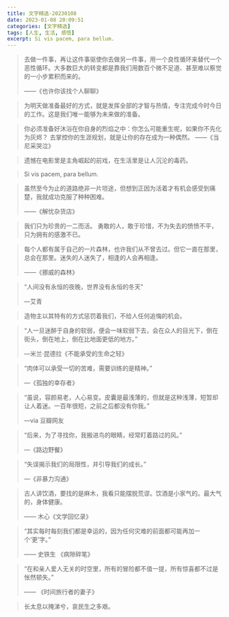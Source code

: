 ```yaml
---
title: 文字精选-20230108
date: 2023-01-08 20:09:51
categories: [文字精选]
tags: [人生, 生活, 感悟]
excerpt: Si vis pacem, para bellum.
---
```


> 去做一件事，再让这件事驱使你去做另一件事，用一个良性循环来替代一个恶性循环。大多数巨大的转变都是靠我们用数百个微不足道、甚至难以察觉的一小步累积而来的。
>
> ——《也许你该找个人聊聊》

> 为明天做准备最好的方式，就是发挥全部的才智与热情，专注完成今时今日的工作。这是我们唯一能够为未来做的准备。

> 你必须准备好沐浴在你自身的烈焰之中：你怎么可能重生呢，如果你不先化为灰烬？
> 去掌控你的生涯规划，就是让你的存在成为一种偶然。
> ——《当尼采哭泣》

> 遗憾在电影里是主角崛起的前戏，在生活里是让人沉沦的毒药。

> Si vis pacem, para bellum.

> 虽然至今为止的道路绝非一片坦途，但想到正因为活着才有机会感受到痛楚，我就成功克服了种种困难。
>
> ——《解忧杂货店》

> 我们只为珍贵的一二而活。
> 勇敢的人，敢于珍惜，不为失去的愤愤不平，只为拥有的感激不已。

> 每个人都有属于自己的一片森林，也许我们从不曾去过。但它一直在那里，总会在那里。迷失的人迷失了，相逢的人会再相逢。
>
> ——《挪威的森林》

> “人间没有永恒的夜晚，世界没有永恒的冬天”
>
> —艾青

> 造物主以其特有的方式惩罚着我们，不给人任何追悔的机会。

> “人一旦迷醉于自身的软弱，便会一味软弱下去，会在众人的目光下，倒在街头，倒在地上，倒在比地面更低的地方。”
> 
> —米兰·昆德拉《不能承受的生命之轻》

> “肉体可以承受一切的苦难，需要训练的是精神。”
>
> —《孤独的幸存者》

> “虽说，容颜易老，人心易变。皮囊是最浅薄的，但就是这种浅薄，短暂却让人着迷。一百年很短，之前之后都没有你我。”
>
> —via 豆瓣网友

> “后来，为了寻找你，我搬进鸟的眼睛，经常盯着路过的风。”
>
> —《路边野餐》

> “失误揭示我们的局限性，并引导我们的成长。”
>
> —《非暴力沟通》

> 古人讲饮酒，要找的是麻木，我看只能摆脱荒谬。饮酒是小家气的。最大气的，身体健康。
> 
> —— 木心《文学回忆录》

> “其实每时每刻我们都是幸运的，因为任何灾难的前面都可能再加一个‘更’字。”
>
> —— 史铁生 《病隙碎笔》

> “在和亲人爱人无关的时空里，所有的冒险都不值一提，所有惊喜都不过是怅然顿失。”
>
> —— 《时间旅行者的妻子》

> 长太息以掩涕兮，哀民生之多艰。